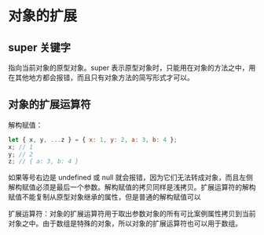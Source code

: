 # 对象的扩展

## super 关键字

指向当前对象的原型对象。super 表示原型对象时，只能用在对象的方法之中，用在其他地方都会报错，而且只有对象方法的简写形式才可以。

## 对象的扩展运算符

解构赋值：

```javascript
let { x, y, ...z } = { x: 1, y: 2, a: 3, b: 4 };
x; // 1
y; // 2
z; // { a: 3, b: 4 }
```

如果等号右边是 undefined 或 null 就会报错，因为它们无法转成对象，而且左侧解构赋值必须是最后一个参数。解构赋值的拷贝同样是浅拷贝。扩展运算符的解构赋值不能复制从原型对象继承的属性，但是普通的解构赋值可以

扩展运算符：对象的扩展运算符用于取出参数对象的所有可比案例属性拷贝到当前对象之中。由于数组是特殊的对象，所以对象的扩展运算符也可以用于数组。

